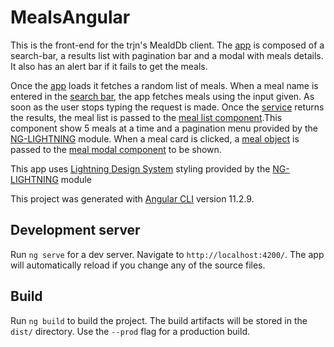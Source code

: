 # MealsAngular

This is the front-end for the trjn's MealdDb client. The [app](src/app/app.component.html) is composed of a search-bar, a results list with pagination bar and a modal with meals details. It also has an alert bar if it fails to get the meals.

Once the [app](src/app/app.component.ts) loads it fetches a random list of meals. When a meal name is entered in the [search bar](src/app/search-bar/), the app fetches meals using the input given. As soon as the user stops typing the request is made. Once the [service](src/app/meal.service.ts) returns the results, the meal list is passed to the [meal list component](src/app/meal-list).This component show 5 meals at a time and a pagination menu provided by the [NG-LIGHTNING](http://ng-lightning.github.io/ng-lightning/) module. When a meal card is clicked, a [meal object](src/app/meal.model.ts) is passed to the [meal modal component](src/app/meal-modal/) to be shown.

This app uses [Lightning Design System](https://www.lightningdesignsystem.com/) styling provided by the [NG-LIGHTNING](http://ng-lightning.github.io/ng-lightning/) module 

This project was generated with [Angular CLI](https://github.com/angular/angular-cli) version 11.2.9.

## Development server

Run `ng serve` for a dev server. Navigate to `http://localhost:4200/`. The app will automatically reload if you change any of the source files.

## Build

Run `ng build` to build the project. The build artifacts will be stored in the `dist/` directory. Use the `--prod` flag for a production build.
